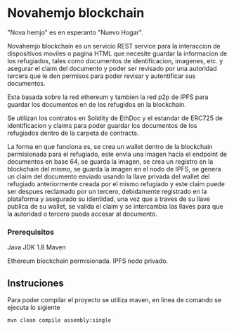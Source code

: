 # Novahemjo blockchain

"Nova hemjo" es en esperanto "Nuevo Hogar".

Novahemjo blockchain es un servicio REST service para la interaccion de dispositivos moviles o pagina HTML que necesite guardar la informacion de los refugiados, tales como documentos de identificacion, imagenes, etc. y asegurar el claim del documento y poder ser revisado por una autoridad tercera que le den permisos para poder revisar y autentificar sus documentos.

Esta basada sobre la red ethereum y tambien la red p2p de IPFS para guardar los documentos en de los refugidos en la blockchain.

Se utilizan los contratos en Solidity de EthDoc y el estandar de ERC725 de identificacion y claims para poder guardar los documentos de los refugiados dentro de la carpeta de contracts.

La forma en que funciona es, se crea un wallet dentro de la blockchain permisionada para el refugiado, este envia una imagen hacia el endpoint de documentos en base 64, se guarda la imagen, se crea un registro en la blockchain del mismo, se guarda la imagen en el nodo de IPFS, se genera un claim del documento enviado usando la llave privada del wallet del refugiado anteriormente creada por el mismo refugiado y este claim puede ser despues reclamado por un tercero, debidamente registrado en la plataforma y asegurado su identidad, una vez que a traves de su llave publica de su wallet, se valida el claim y se intercambia las llaves para que la autoridad o tercero pueda accesar al documento.

### Prerequisitos

Java JDK 1.8
Maven

Ethereum blockchain permisionada.
IPFS nodo privado.

## Instruciones

Para poder compilar el proyecto se utiliza maven, en linea de comando se ejecuta lo sigiente

```
mvn clean compile assembly:single
```

